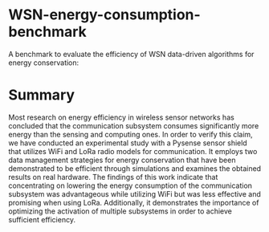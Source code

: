 # WSN-energy-consumption-benchmark
A benchmark to evaluate the efficiency of WSN data-driven algorithms for energy conservation:


# Summary
Most research on energy efficiency in wireless sensor networks has concluded that the communication subsystem consumes significantly more energy than the sensing and computing ones. In order to verify this claim, we have conducted an experimental study with a Pysense sensor shield that utilizes WiFi and LoRa radio models for communication. It employs two data management strategies for energy conservation that have been demonstrated to be efficient through simulations and examines the obtained results on real hardware. The findings of this work indicate that concentrating on lowering the energy consumption of the communication subsystem was advantageous while utilizing WiFi but was less effective and promising when using LoRa. Additionally, it demonstrates the importance of optimizing the activation of multiple subsystems in order to achieve sufficient efficiency.
